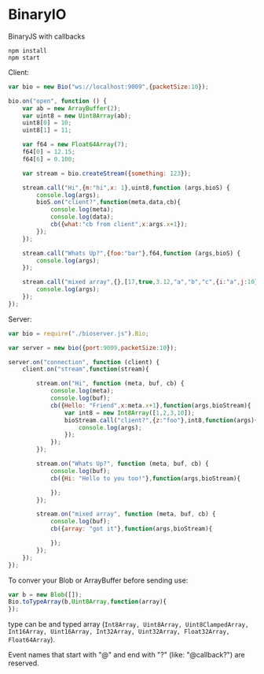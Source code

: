 # BinaryIO
BinaryJS with callbacks 

```
npm install
npm start
```

Client:
```javascript
var bio = new Bio("ws://localhost:9009",{packetSize:10});

bio.on("open", function () {
    var ab = new ArrayBuffer(2);
    var uint8 = new Uint8Array(ab);
    uint8[0] = 10;
    uint8[1] = 11;

    var f64 = new Float64Array(7);
    f64[0] = 12.15;
    f64[6] = 0.100;

    var stream = bio.createStream({something: 123});

    stream.call("Hi",{m:"hi",x: 1},uint8,function (args,bioS) {
        console.log(args);
        bioS.on("client?",function(meta,data,cb){
            console.log(meta);
            console.log(data);
            cb({what:"cb from client",x:args.x+1});
        });
    });

    stream.call("Whats Up?",{foo:"bar"},f64,function (args,bioS) {
        console.log(args);
    });

    stream.call("mixed array",{},[17,true,3.12,"a","b","c",{i:"a",j:10}],function (args,bioS) {
        console.log(args);
    });
});
```

Server:
```javascript
var bio = require("./bioserver.js").Bio;

var server = new bio({port:9009,packetSize:10});

server.on("connection", function (client) {
    client.on("stream",function(stream){

        stream.on("Hi", function (meta, buf, cb) {
            console.log(meta);
            console.log(buf);
            cb({Hello: "Friend",x:meta.x+1},function(args,bioStream){
                var int8 = new Int8Array([1,2,3,10]);
                bioStream.call("client?",{z:"foo"},int8,function(args){
                    console.log(args);
                });
            });
        });

        stream.on("Whats Up?", function (meta, buf, cb) {
            console.log(buf);
            cb({Hi: "Hello to you too!"},function(args,bioStream){

            });
        });

        stream.on("mixed array", function (meta, buf, cb) {
            console.log(buf);
            cb({array: "got it"},function(args,bioStream){

            });
        });
    });
});
```

To conver your Blob or ArrayBuffer before sending use:
```javascript
var b = new Blob([]);
Bio.toTypeArray(b,Uint8Array,function(array){
});
```
type can be and typed array (`Int8Array,
Uint8Array, Uint8ClampedArray, Int16Array, Uint16Array, Int32Array, Uint32Array, Float32Array, Float64Array`).


Event names that start with "@" and end with "?" (like: "@callback?") are reserved.
